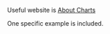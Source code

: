 
Useful website is [About Charts](https://helm.sh/docs/topics/charts/)

One specific example is included.
